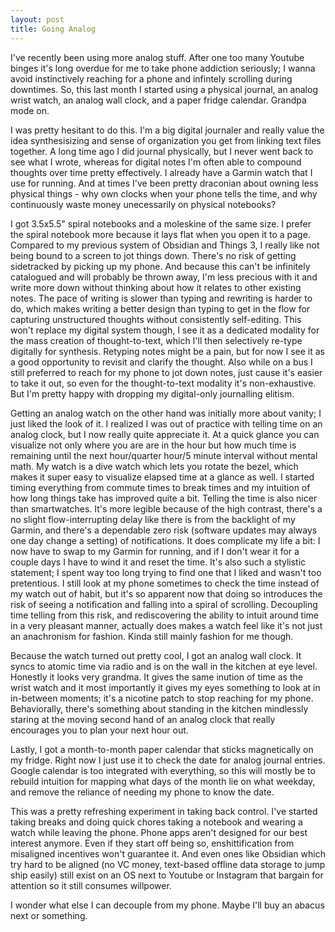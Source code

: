 ```yaml
---
layout: post
title: Going Analog
---
```


I've recently been using more analog stuff. After one too many Youtube binges it's long overdue for me to take phone addiction seriously; I wanna avoid instinctively reaching for a phone and infintely scrolling during downtimes. So, this last month I started using a physical journal, an analog wrist watch, an analog wall clock, and a paper fridge calendar. Grandpa mode on.

I was pretty hesitant to do this. I'm a big digital journaler and really value the idea synthesisizing and sense of organization you get from linking text files together. A long time ago I did journal physically, but I never went back to see what I wrote, whereas for digital notes I'm often able to compound thoughts over time pretty effectively. I already have a Garmin watch that I use for running. And at times I've been pretty draconian about owning less physical things - why own clocks when your phone tells the time, and why continuously waste money unecessarily on physical notebooks? 

I got 3.5x5.5" spiral notebooks and a moleskine of the same size. I prefer the spiral notebook more because it lays flat when you open it to a page. Compared to my previous system of Obsidian and Things 3, I really like not being bound to a screen to jot things down. There's no risk of getting sidetracked by picking up my phone.
And because this can't be infinitely catalogued and will probably be thrown away, I'm less precious with it and write more down without thinking about how it relates to other existing notes. The pace of writing is slower than typing and rewriting is harder to do, which makes writing a better design than typing to get in the flow for capturing unstructured thoughts without consistently self-editing. This won't replace my digital system though, I see it as a dedicated modality for the mass creation of thought-to-text, which I'll then selectively re-type digitally for synthesis. Retyping notes might be a pain, but for now I see it as a good opportunity to revisit and clarify the thought. Also while on a bus I still preferred to reach for my phone to jot down notes, just cause it's easier to take it out, so even for the thought-to-text modality it's non-exhaustive. But I'm pretty happy with dropping my digital-only journalling elitism.

Getting an analog watch on the other hand was initially more about vanity; I just liked the look of it. I realized I was out of practice with telling time on an analog clock, but I now really quite appreciate it. At a quick glance you can visualize not only where you are are in the hour but how much time is remaining until the next hour/quarter hour/5 minute interval without mental math. My watch is a dive watch which lets you rotate the bezel, which makes it super easy to visualize elapsed time at a glance as well. I started timing everything from commute times to break times and my intuition of how long things take has improved quite a bit. Telling the time is also nicer than smartwatches. It's more legible because of the high contrast, there's a no slight flow-interrupting delay like there is from the backlight of my Garmin, and there's a dependable zero risk (software updates may always one day change a setting) of notifications. It does complicate my life a bit: I now have to swap to my Garmin for running, and if I don't wear it for a couple days I have to wind it and reset the time. It's also such a stylistic statement; I spent way too long trying to find one that I liked and wasn't too pretentious. I still look at my phone sometimes to check the time instead of my watch out of habit, but it's so apparent now that doing so introduces the risk of seeing a notification and falling into a spiral of scrolling. Decoupling time telling from this risk, and rediscovering the ability to intuit around time in a very pleasant manner, actually does makes a watch feel like it's not just an anachronism for fashion. Kinda still mainly fashion for me though.

Because the watch turned out pretty cool, I got an analog wall clock. It syncs to atomic time via radio and is on the wall in the kitchen at eye level. Honestly it looks very grandma. It gives the same inution of time as the wrist watch and it most importantly it gives my eyes something to look at in in-between moments; it's a nicotine patch to stop reaching for my phone. Behaviorally, there's something about standing in the kitchen mindlessly staring at the moving second hand of an analog clock that really encourages you to plan your next hour out.

Lastly, I got a month-to-month paper calendar that sticks magnetically on my fridge. Right now I just use it to check the date for analog journal entries. Google calendar is too integrated with everything, so this will mostly be to rebuild intuition for mapping what days of the month lie on what weekday, and remove the reliance of needing my phone to know the date.

This was a pretty refreshing experiment in taking back control. I've started taking breaks and doing quick chores taking a notebook and wearing a watch while leaving the phone. Phone apps aren't designed for our best interest anymore. Even if they start off being so, enshittification from misaligned incentives won't guarantee it. And even ones like Obsidian which try hard to be aligned (no VC money, text-based offline data storage to jump ship easily) still exist on an OS next to Youtube or Instagram that bargain for attention so it still consumes willpower.

I wonder what else I can decouple from my phone. Maybe I'll buy an abacus next or something.
